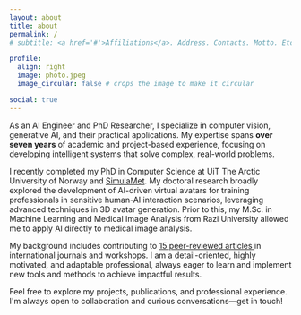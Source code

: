 ```yaml
---
layout: about
title: about
permalink: /
# subtitle: <a href='#'>Affiliations</a>. Address. Contacts. Motto. Etc.

profile:
  align: right
  image: photo.jpeg
  image_circular: false # crops the image to make it circular

social: true 
---
```


<div class="justify-text">

  <p>As an AI Engineer and PhD Researcher, I specialize in computer vision, generative AI, and their practical applications. My expertise spans <strong>over seven years</strong> of academic and project-based experience, focusing on developing intelligent systems that solve complex, real-world problems.</p>

  <p>I recently completed my PhD in Computer Science at UiT The Arctic University of Norway and 
  <a href="https://simulamet.no" target="_blank">SimulaMet</a>. My doctoral research broadly explored the development of AI-driven virtual avatars for training professionals in sensitive human-AI interaction scenarios, leveraging advanced techniques in 3D avatar generation. Prior to this, my M.Sc. in Machine Learning and Medical Image Analysis from Razi University allowed me to apply AI directly to medical image analysis.</p>

  <p>My background includes contributing to  <a href="https://scholar.google.com/citations?user=0Y4lkuwAAAAJ&hl=en" target="_blank"> 15 peer-reviewed articles </a> in international journals and workshops. I am a detail-oriented, highly motivated, and adaptable professional, always eager to learn and implement new tools and methods to achieve impactful results.</p>

  <p>Feel free to explore my projects, publications, and professional experience. I'm always open to collaboration and curious conversations—get in touch!</p>

</div>


